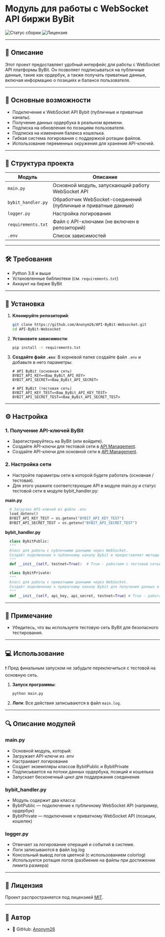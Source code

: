 # Модуль для работы с WebSocket API биржи ByBit

![Статус сборки](https://img.shields.io/badge/build-passing-brightgreen)
![Лицензия](https://img.shields.io/badge/license-MIT-blue)

---

## 📝 Описание

Этот проект предоставляет удобный интерфейс для работы с WebSocket API платформы ByBit. 
Он позволяет подписываться на публичные данные, такие как ордербук, 
а также получать приватные данные, включая информацию о позициях и балансе пользователя.

---

## 🔧 Основные возможности

-  Подключение к WebSocket API Bybit (публичные и приватные каналы).
-  Получение данных ордербука в реальном времени.
-  Подписка на обновления по позициям пользователя.
-  Подписка на изменения баланса кошелька.
-  Гибкая система логирования с поддержкой ротации файлов.
-  Использование переменных окружения для хранения API-ключей.

---

## 📂 Структура проекта

| Модуль              | Описание                                     |
|---------------------|---------------------------------------------|
| `main.py`           | Основной модуль, запускающий работу WebSocket API        |
| `bybit_handler.py` | Обработчик WebSocket-соединений (публичные и приватные данные)           |
| `logger.py`  | Настройка логирования                         |
| `requirements.txt` |  Файл с API-ключами (не включен в репозиторий)                      |
| `.env ` | Список зависимостей                      |

---

## 🛠 Требования

- Python 3.8 и выше
- Установленные библиотеки (см. `requirements.txt`)
- Аккаунт на бирже ByBit

---

## 🚀 Установка

1. **Клонируйте репозиторий**:
    ```bash
    git clone https://github.com/Anonym26/API-ByBit-Websocket.git
    cd API-ByBit-Websocket
    ```

2. **Установите зависимости**:
    ```bash
    pip install -r requirements.txt
    ```

3. **Создайте файл `.env`**:
    В корневой папке создайте файл `.env` и добавьте в него параметры:
    ```env
    # API ByBit (основная сеть)
    BYBIT_API_KEY=<Ваш_ByBit_API_KEY>
    BYBIT_API_SECRET=<Ваш_ByBit_API_SECRET>
    
    # API ByBit (тестовая сеть)
    BYBIT_API_KEY_TEST=<Ваш_ByBit_API_KEY_TEST>
    BYBIT_API_SECRET_TEST=<Ваш_ByBit_API_SECRET_TEST>
    ```

---

## ⚙️ Настройка

### 1. **Получение API-ключей ByBit**
   - Зарегистрируйтесь на ByBit (или войдите).
   - Создайте API-ключи для тестовой сети в [API Management](https://testnet.bybit.com).
   - Создайте API-ключи для основной сети в [API Management](https://bybit.com).

### 2. **Настройка сети**
   - Настройте параметры сети в которой будете работать (основная / тестовая).
   - Для этого укажите соответствующие API в модуле main.py и статус тестовой сети в модуле bybit_handler.py:

 **main.py**
  ```python 
    # Загрузка API-ключей из файла .env
    load_dotenv()
    BYBIT_API_KEY_TEST = os.getenv("BYBIT_API_KEY_TEST")
    BYBIT_API_SECRET_TEST = os.getenv("BYBIT_API_SECRET_TEST")
  ```
**bybit_handler.py**
  ```python
    class BybitPublic:
    """
    Класс для работы с публичными данными через WebSocket.
    Создаёт подключение к публичному каналу Bybit и предоставляет методы для подписки на потоки данных.
    """
    def __init__(self, testnet=True):  # True - работаем с тестовой сетью. False - с основной.
  ```

  ```python
    class BybitPrivate:
    """
    Класс для работы с приватными данными через WebSocket.
    Создаёт подключение к приватному каналу Bybit для получения данных о позиции, балансе и т.д.
    """
    def __init__(self, api_key, api_secret, testnet=True) # True - работаем с тестовой сетью. False - с основной.
  ```
---

## 📄 Примечание
- Убедитесь, что вы используете тестовую сеть ByBit для безопасного тестирования.


---

## 💻 Использование

 ❗ Пред финальным запуском не забудьте переключиться с тестовой на основную сеть.
 
1. **Запуск программы**:
    ```bash
    python main.py
    ```
    
2. **Логи**:
    Все действия записываются в файл `main.log`.

---

## 🔍 Описание модулей
### main.py
- Основной модуль, который:
- Загружает API-ключи из .env
- Настраивает логирование
- Создает экземпляры классов BybitPublic и BybitPrivate
- Подписывается на потоки данных ордербука, позиций и кошелька
- Запускает бесконечный цикл для поддержания соединения

### bybit_handler.py
- Модуль содержит два класса:
- BybitPublic — подключение к публичному WebSocket API (например, ордербук)
- BybitPrivate — подключение к приватному WebSocket API (позиции, кошелек)

### logger.py
- Отвечает за логирование операций и событий в системе.
- Логи записываются в файл log.log
- Консольный вывод логов цветной (с использованием colorlog)
- Используется ротация логов (разбиение на файлы при достижении лимита размера)
  
---

## 📜 Лицензия

Проект распространяется под лицензией [MIT](LICENSE).

---

## 📜 Автор

- 🔗 GitHub: [Anonym26](https://github.com/Anonym26)
